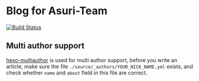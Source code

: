 # Blog for Asuri-Team
 [![Build Status](https://travis-ci.org/Asuri-Team/Asuri-Team.github.io.svg?branch=hexo)](https://travis-ci.org/Asuri-Team/Asuri-Team.github.io)
## Multi author support

[hexo-multiauthor](https://github.com/bob983/hexo-multiauthor) is used for multi author support, before you write an article, make sure the file `./source/_authors/YOUR_NICK_NAME.yml` exists, and check whether `name` and `about` field in this file are correct.
